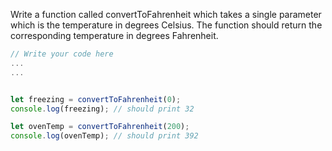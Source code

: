 Write a function called convertToFahrenheit which takes a single 
parameter which is the temperature in degrees Celsius.  The function
should return the corresponding temperature in degrees Fahrenheit.


```js
// Write your code here
...
...


let freezing = convertToFahrenheit(0);
console.log(freezing); // should print 32

let ovenTemp = convertToFahrenheit(200);
console.log(ovenTemp); // should print 392
```
